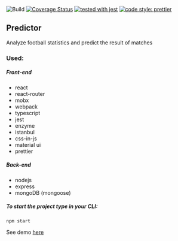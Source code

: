 ![Build](https://github.com/Rod-rig/predictor/workflows/Build%20and%20deploy/badge.svg)
[![Coverage Status](https://coveralls.io/repos/github/Rod-rig/predictor/badge.svg?branch=master)](https://coveralls.io/github/Rod-rig/predictor?branch=master)
[![tested with jest](https://img.shields.io/badge/tested_with-jest-99424f.svg)](https://github.com/facebook/jest)
[![code style: prettier](https://img.shields.io/badge/code_style-prettier-ff69b4.svg?style=flat-square)](https://github.com/prettier/prettier)

## Predictor

Analyze football statistics and predict the result of matches

### Used:

##### Front-end

- react
- react-router
- mobx
- webpack
- typescript
- jest
- enzyme
- istanbul
- css-in-js
- material ui
- prettier

##### Back-end

- nodejs
- express
- mongoDB (mongoose)

##### To start the project type in your CLI:

`npm start`

See demo [here](https://predict0r.herokuapp.com/)
